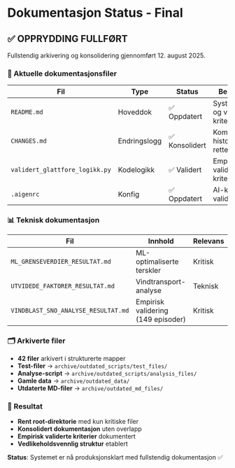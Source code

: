 # Dokumentasjon Status - Final

## ✅ OPPRYDDING FULLFØRT

Fullstendig arkivering og konsolidering gjennomført 12. august 2025.

### 📁 Aktuelle dokumentasjonsfiler

| Fil | Type | Status | Beskrivelse |
|-----|------|--------|-------------|
| `README.md` | Hoveddok | ✅ Oppdatert | Systemoversikt og validerte kriterier |
| `CHANGES.md` | Endringslogg | ✅ Konsolidert | Komplett historie inkl. rettelser |
| `validert_glattfore_logikk.py` | Kodelogikk | ✅ Validert | Empirisk validerte kriterier |
| `.aigenrc` | Konfig | ✅ Oppdatert | AI-konfig med validerte regler |

### 📊 Teknisk dokumentasjon

| Fil | Innhold | Relevans |
|-----|---------|----------|
| `ML_GRENSEVERDIER_RESULTAT.md` | ML-optimaliserte terskler | Kritisk |
| `UTVIDEDE_FAKTORER_RESULTAT.md` | Vindtransport-analyse | Teknisk |
| `VINDBLAST_SNO_ANALYSE_RESULTAT.md` | Empirisk validering (149 episoder) | Kritisk |

### 🗂️ Arkiverte filer

- **42 filer** arkivert i strukturerte mapper
- **Test-filer** → `archive/outdated_scripts/test_files/`
- **Analyse-script** → `archive/outdated_scripts/analysis_files/`
- **Gamle data** → `archive/outdated_data/`
- **Utdaterte MD-filer** → `archive/outdated_md_files/`

### 🎯 Resultat

- **Rent root-direktorie** med kun kritiske filer
- **Konsolidert dokumentasjon** uten overlapp
- **Empirisk validerte kriterier** dokumentert
- **Vedlikeholdsvennlig struktur** etablert

**Status**: Systemet er nå produksjonsklart med fullstendig dokumentasjon ✅
